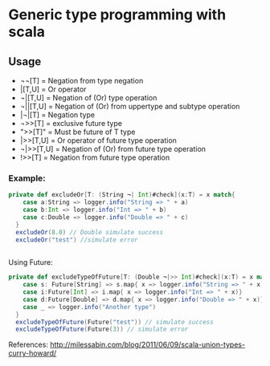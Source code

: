 # Generic type programming with scala

## Usage
- ¬¬[T]    = Negation from type negation
- |[T,U]   = Or operator
- ¬|[T,U]  = Negation of (Or) type operation
- ¬||[T,U] =  Negation of (Or) from uppertype and subtype operation
- |¬|[T]   = Negation type
- ¬>>[T]   = exclusive future type
- ">>[T]"    = Must be future of T type
- |>>[T,U] = Or operator of future type operation
- ¬|>>[T,U] = Negation of (Or) from future type operation
- !>>[T] = Negation from future type operation

### Example: 

```scala
private def excludeOr[T: (String ¬| Int)#check](x:T) = x match{
    case a:String => logger.info("String => " + a)
    case b:Int => logger.info("Int => " + b)
    case c:Double => logger.info("Double => " + c)
  }
  excludeOr(8.0) // Double simulate success
  excludeOr("test") //simulate error
  
```

Using Future: 
```scala
private def excludeTypeOfFuture[T: (Double ¬|>> Int)#check](x:T) = x match {
    case s: Future[String] => s.map{ x => logger.info("String => " + x)}
    case i:Future[Int] => i.map{ x => logger.info("Int => " + x)}
    case d:Future[Double] => d.map{ x => logger.info("Double => " + x)}
    case _ => logger.info("Another type")
  }
  excludeTypeOfFuture(Future("test")) // simulate success
  excludeTypeOfFuture(Future(3)) // simulate error

```

References: http://milessabin.com/blog/2011/06/09/scala-union-types-curry-howard/
